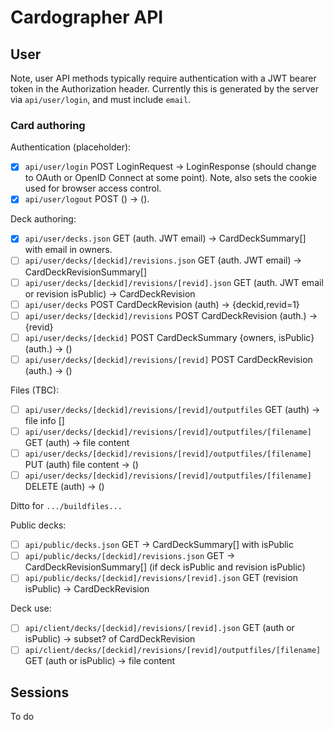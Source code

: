 # Cardographer API

## User 

Note, user API methods typically require authentication with
a JWT bearer token in the Authorization header. 
Currently this is generated by the server via `api/user/login`, 
and must include `email`.

### Card authoring

Authentication (placeholder):

- [x] `api/user/login` POST LoginRequest -> LoginResponse 
  (should change to OAuth or OpenID Connect at some point).
  Note, also sets the cookie used for browser access control.
- [x] `api/user/logout` POST () -> (). 

Deck authoring:

- [x] `api/user/decks.json` GET (auth. JWT email) -> 
  CardDeckSummary[] with email in owners.
- [ ] `api/user/decks/[deckid]/revisions.json` GET (auth. JWT email) ->
  CardDeckRevisionSummary[] 
- [ ] `api/user/decks/[deckid]/revisions/[revid].json` GET (auth. JWT email
  or revision isPublic) -> CardDeckRevision
- [ ] `api/user/decks` POST CardDeckRevision (auth) -> {deckid,revid=1}
- [ ] `api/user/decks/[deckid]/revisions` POST CardDeckRevision (auth.)
  -> {revid}
- [ ] `api/user/decks/[deckid]` POST CardDeckSummary {owners, isPublic}
  (auth.) -> ()
- [ ] `api/user/decks/[deckid]/revisions/[revid]` POST CardDeckRevision
  (auth.) -> ()

Files (TBC):

- [ ] `api/user/decks/[deckid]/revisions/[revid]/outputfiles` GET 
  (auth) -> file info []
- [ ] `api/user/decks/[deckid]/revisions/[revid]/outputfiles/[filename]`
  GET (auth) -> file content
- [ ] `api/user/decks/[deckid]/revisions/[revid]/outputfiles/[filename]` 
  PUT (auth) file content -> ()
- [ ] `api/user/decks/[deckid]/revisions/[revid]/outputfiles/[filename]`
  DELETE (auth) -> ()

Ditto for `.../buildfiles...`

Public decks:
- [ ] `api/public/decks.json` GET -> CardDeckSummary[] with isPublic
- [ ] `api/public/decks/[deckid]/revisions.json` GET ->
  CardDeckRevisionSummary[] (if deck isPublic and revision isPublic)
- [ ] `api/public/decks/[deckid]/revisions/[revid].json` GET 
  (revision isPublic) -> CardDeckRevision

Deck use:
- [ ] `api/client/decks/[deckid]/revisions/[revid].json` GET (auth
  or isPublic) -> subset? of CardDeckRevision
- [ ] `api/client/decks/[deckid]/revisions/[revid]/outputfiles/[filename]`
  GET (auth or isPublic) -> file content

## Sessions

To do
 
